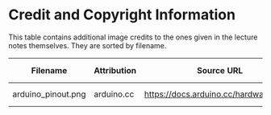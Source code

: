 # Credit and Copyright Information

This table contains additional image credits
to the ones given in the lecture notes themselves.
They are sorted by filename.

| Filename               | Attribution                     | Source URL                                               | License / Copyright | Edited? |
|------------------------|---------------------------------|----------------------------------------------------------|--------------|---------|
| arduino_pinout.png     | arduino.cc                      | https://docs.arduino.cc/hardware/micro                   | [CC BY-SA 4.0](https://creativecommons.org/licenses/by-sa/4.0/) | No | 